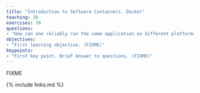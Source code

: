 ```yaml
---
title: "Introduction to Software Containers. Docker"
teaching: 30
exercises: 30
questions:
- "How can one reliably run the same application on different platforms?"
objectives:
- "First learning objective. (FIXME)"
keypoints:
- "First key point. Brief Answer to questions. (FIXME)"
---
```

FIXME

{% include links.md %}

